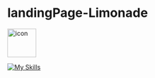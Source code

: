 # landingPage-Limonade

<div style="display: flex; align-items: flex-start;"><img src="https://techstack-generator.vercel.app/sass-icon.svg" alt="icon" width="65" height="65" /></div>

[![My Skills](https://skillicons.dev/icons?i=html,css)](https://skillicons.dev)
